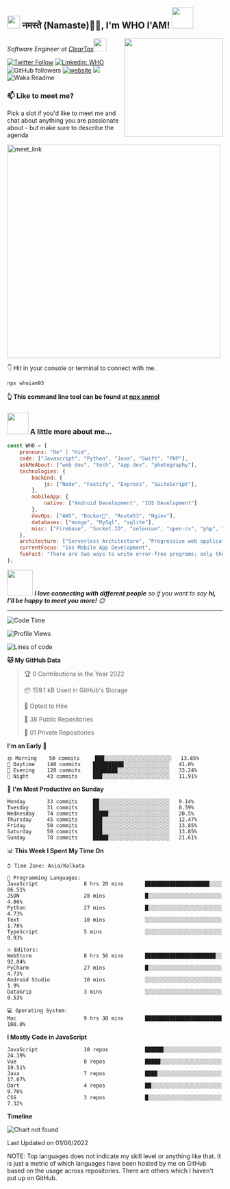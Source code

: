 <h2><img src="https://emojis.slackmojis.com/emojis/images/1531849430/4246/blob-sunglasses.gif?1531849430" width="30"/> नमस्ते (Namaste)🙏🏻, I'm WHO I'AM! <img src="https://media.giphy.com/media/12oufCB0MyZ1Go/giphy.gif" width="50"></h2>
<img align='right' src="https://media.giphy.com/media/M9gbBd9nbDrOTu1Mqx/giphy.gif" width="230">
<p><em>Software Engineer at <a href="http://www.cleartax.in">ClearTax</a><img src="https://media.giphy.com/media/WUlplcMpOCEmTGBtBW/giphy.gif" width="30"> 
</em></p>

[![Twitter Follow](https://img.shields.io/badge/Twitter-1DA1F2?style=for-the-badge&logo=twitter&logoColor=white&link=https://twitter.com/WHOIAM091)](https://https://twitter.com/WHOIAM091)
[![Linkedin: WHO](https://img.shields.io/badge/LinkedIn-0077B5?style=for-the-badge&logo=linkedin&logoColor=white&link=https://www.linkedin.com/in/who-i-am-714626221/)](https://www.linkedin.com/in/who-i-am-714626221/)
![GitHub followers](https://img.shields.io/github/followers/anmol098?label=Follow&style=social)
[![website](https://img.shields.io/badge/Website-46a2f1.svg?&style=flat-square&logo=Google-Chrome&logoColor=white&link=https://nitrohack3r.ga/)](https://nitrohack3r.ga/)
![](https://visitor-badge.glitch.me/badge?page_id=anmol098.anmol098)
![Waka Readme](https://github.com/anmol098/anmol098/workflows/Waka%20Readme/badge.svg)

### 📫 Like to meet me?

Pick a slot if you'd like to meet me and chat about anything you are passionate about - but make sure to describe the agenda

<a href="https://calendly.com/whoiam91/30min" target="_blank"><img width="498" alt="meet_link" src="https://user-images.githubusercontent.com/15426564/144297439-f530f383-e73e-41e0-9914-a9b7d3f432e5.png"></a>

👇 Hit in your console or terminal to connect with me.

```bash
npx whoiam93
```
**👆 This command line tool can be found at [npx anmol](https://github.com/anmol098/npx_card)**

### <img src="https://media.giphy.com/media/VgCDAzcKvsR6OM0uWg/giphy.gif" width="50"> A little more about me...  

```javascript
const WHO = {
    pronouns: "He" | "Him",
    code: ["Javascript", "Python", "Java", "Swift", "PHP"],
    askMeAbout: ["web dev", "tech", "app dev", "photography"],
    technologies: {
        backEnd: {
            js: ["Node", "Fastify", "Express", "SuiteScript"],
        },
        mobileApp: {
            native: ["Android Development", "IOS Development"]
        },
        devOps: ["AWS", "Docker🐳", "Route53", "Nginx"],
        databases: ["mongo", "MySql", "sqlite"],
        misc: ["Firebase", "Socket.IO", "selenium", "open-cv", "php", "SuiteApp"]
    },
    architecture: ["Serverless Architecture", "Progressive web applications", "Single page applications"],
    currentFocus: "Ios Mobile App Development",
    funFact: "There are two ways to write error-free programs; only the third one works"
};
```

<img src="https://media.giphy.com/media/LnQjpWaON8nhr21vNW/giphy.gif" width="60"> <em><b>I love connecting with different people</b> so if you want to say <b>hi, I'll be happy to meet you more!</b> 😊</em>

---
<!--START_SECTION:waka-->
![Code Time](http://img.shields.io/badge/Code%20Time-1%2C075%20hrs%2035%20mins-blue)

![Profile Views](http://img.shields.io/badge/Profile%20Views-909-blue)

![Lines of code](https://img.shields.io/badge/From%20Hello%20World%20I%27ve%20Written-1%20Million%20lines%20of%20code-blue)

**🐱 My GitHub Data** 

> 🏆 0 Contributions in the Year 2022
 > 
> 📦 159.1 kB Used in GitHub's Storage 
 > 
> 💼 Opted to Hire
 > 
> 📜 38 Public Repositories 
 > 
> 🔑 01 Private Repositories  
 > 
**I'm an Early 🐤** 

```text
🌞 Morning    50 commits     ███░░░░░░░░░░░░░░░░░░░░░░   13.85% 
🌆 Daytime    148 commits    ██████████░░░░░░░░░░░░░░░   41.0% 
🌃 Evening    120 commits    ████████░░░░░░░░░░░░░░░░░   33.24% 
🌙 Night      43 commits     ███░░░░░░░░░░░░░░░░░░░░░░   11.91%

```
📅 **I'm Most Productive on Sunday** 

```text
Monday       33 commits     ██░░░░░░░░░░░░░░░░░░░░░░░   9.14% 
Tuesday      31 commits     ██░░░░░░░░░░░░░░░░░░░░░░░   8.59% 
Wednesday    74 commits     █████░░░░░░░░░░░░░░░░░░░░   20.5% 
Thursday     45 commits     ███░░░░░░░░░░░░░░░░░░░░░░   12.47% 
Friday       50 commits     ███░░░░░░░░░░░░░░░░░░░░░░   13.85% 
Saturday     50 commits     ███░░░░░░░░░░░░░░░░░░░░░░   13.85% 
Sunday       78 commits     █████░░░░░░░░░░░░░░░░░░░░   21.61%

```


📊 **This Week I Spent My Time On** 

```text
⌚︎ Time Zone: Asia/Kolkata

💬 Programming Languages: 
JavaScript               8 hrs 20 mins       █████████████████████░░░░   86.51% 
JSON                     28 mins             █░░░░░░░░░░░░░░░░░░░░░░░░   4.86% 
Python                   27 mins             █░░░░░░░░░░░░░░░░░░░░░░░░   4.73% 
Text                     10 mins             ░░░░░░░░░░░░░░░░░░░░░░░░░   1.78% 
TypeScript               5 mins              ░░░░░░░░░░░░░░░░░░░░░░░░░   0.93%

🔥 Editors: 
WebStorm                 8 hrs 56 mins       ███████████████████████░░   92.84% 
PyCharm                  27 mins             █░░░░░░░░░░░░░░░░░░░░░░░░   4.73% 
Android Studio           10 mins             ░░░░░░░░░░░░░░░░░░░░░░░░░   1.9% 
DataGrip                 3 mins              ░░░░░░░░░░░░░░░░░░░░░░░░░   0.53%

💻 Operating System: 
Mac                      9 hrs 38 mins       █████████████████████████   100.0%

```

**I Mostly Code in JavaScript** 

```text
JavaScript               10 repos            ██████░░░░░░░░░░░░░░░░░░░   24.39% 
Vue                      8 repos             █████░░░░░░░░░░░░░░░░░░░░   19.51% 
Java                     7 repos             ████░░░░░░░░░░░░░░░░░░░░░   17.07% 
Dart                     4 repos             ██░░░░░░░░░░░░░░░░░░░░░░░   9.76% 
CSS                      3 repos             █░░░░░░░░░░░░░░░░░░░░░░░░   7.32%

```


**Timeline**

![Chart not found](https://raw.githubusercontent.com/anmol098/anmol098/master/charts/bar_graph.png) 


 Last Updated on 01/06/2022
<!--END_SECTION:waka-->

NOTE: Top languages does not indicate my skill level or anything like that. It is just a metric of which languages have been hosted by me on GitHub based on the usage across repositories. There are others which I haven't put up on GitHub.
